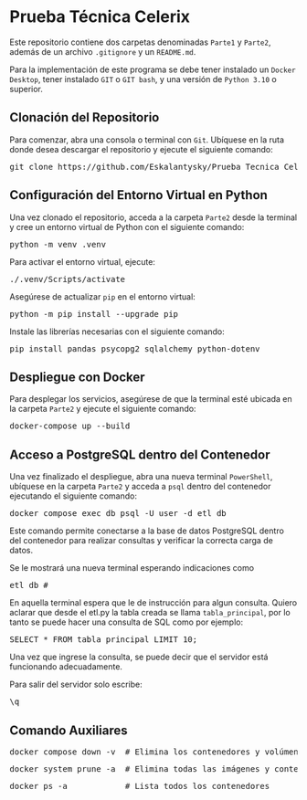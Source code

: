 # Prueba Técnica Celerix

Este repositorio contiene dos carpetas denominadas `Parte1` y `Parte2`, además de un archivo `.gitignore` y un `README.md`.

Para la implementación de este programa se debe tener instalado un `Docker Desktop`, tener instalado `GIT` o `GIT bash`, y una versión de `Python 3.10` o superior.

## Clonación del Repositorio

Para comenzar, abra una consola o terminal con `Git`. Ubíquese en la ruta donde desea descargar el repositorio y ejecute el siguiente comando:

<pre>git clone https://github.com/Eskalantysky/Prueba_Tecnica_Celerix.git</pre>

## Configuración del Entorno Virtual en Python

Una vez clonado el repositorio, acceda a la carpeta `Parte2` desde la terminal y cree un entorno virtual de Python con el siguiente comando:

<pre>python -m venv .venv</pre>

Para activar el entorno virtual, ejecute:

<pre>./.venv/Scripts/activate</pre>

Asegúrese de actualizar `pip` en el entorno virtual:

<pre>python -m pip install --upgrade pip</pre>

Instale las librerías necesarias con el siguiente comando:

<pre>pip install pandas psycopg2 sqlalchemy python-dotenv</pre>

## Despliegue con Docker

Para desplegar los servicios, asegúrese de que la terminal esté ubicada en la carpeta `Parte2` y ejecute el siguiente comando:

<pre>docker-compose up --build</pre>

## Acceso a PostgreSQL dentro del Contenedor

Una vez finalizado el despliegue, abra una nueva terminal `PowerShell`, ubíquese en la carpeta `Parte2` y acceda a `psql` dentro del contenedor ejecutando el siguiente comando:

<pre>docker compose exec db psql -U user -d etl_db</pre>

Este comando permite conectarse a la base de datos PostgreSQL dentro del contenedor para realizar consultas y verificar la correcta carga de datos.

Se le mostrará una nueva terminal esperando indicaciones como 
<pre>etl_db #</pre>

En aquella terminal espera que le de instrucción para algun consulta.
Quiero aclarar que desde el etl.py la tabla creada se llama `tabla_principal`, por lo tanto se puede hacer una consulta de SQL como por ejemplo:
<pre>SELECT * FROM tabla_principal LIMIT 10;</pre>

Una vez que ingrese la consulta, se puede decir que el servidor está funcionando adecuadamente.

Para salir del servidor solo escribe:
<pre>\q</pre>


## Comando Auxiliares
<pre>docker compose down -v  # Elimina los contenedores y volúmenes asociados</pre>
<pre>docker system prune -a  # Elimina todas las imágenes y contenedores detenidos</pre>
<pre>docker ps -a            # Lista todos los contenedores</pre>
